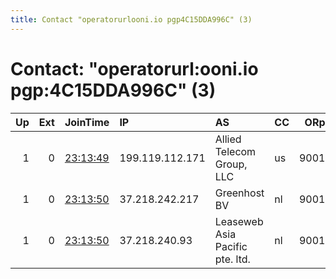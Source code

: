 ```yaml
---
title: Contact "operatorurlooni.io pgp4C15DDA996C" (3)
---
```


# Contact: "operatorurl:ooni.io pgp:4C15DDA996C" (3)

|   Up |   Ext | JoinTime                                                                                            | IP              | AS                              | CC   |   ORp |   Dirp | OS    | Version   | Nickname       |   eFamMembers |
|-----:|------:|:----------------------------------------------------------------------------------------------------|:----------------|:--------------------------------|:-----|------:|-------:|:------|:----------|:---------------|--------------:|
|    1 |     0 | [23:13:49](https://metrics.torproject.org/rs.html#details/14D2FDC6ABDCD1A27CA32D13AA2C68566D1E8223) | 199.119.112.171 | Allied Telecom Group, LLC       | us   |  9001 |      0 | Linux | 0.3.3.9   | OONITestHelper |             3 |
|    1 |     0 | [23:13:50](https://metrics.torproject.org/rs.html#details/09C2AA312AE0DDDF4C5E57CB1BE24158A5408590) | 37.218.242.217  | Greenhost BV                    | nl   |  9001 |      0 | Linux | 0.3.3.9   | OONITestHelper |             3 |
|    1 |     0 | [23:13:50](https://metrics.torproject.org/rs.html#details/7F64B84FA7889688041D2413AD60EA3F9CA6801D) | 37.218.240.93   | Leaseweb Asia Pacific pte. ltd. | nl   |  9001 |      0 | Linux | 0.3.3.9   | OONITestHelper |             3 |
